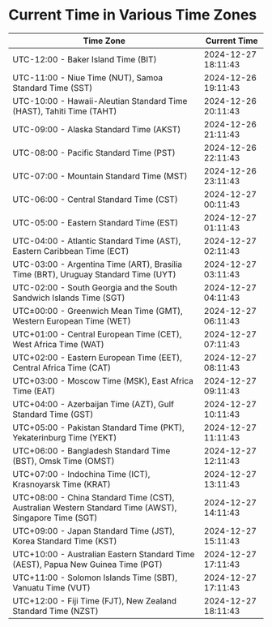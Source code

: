 # Current Time in Various Time Zones

| Time Zone | Current Time |
|-----------|--------------|
| UTC-12:00 - Baker Island Time (BIT) | 2024-12-27 18:11:43 |
| UTC-11:00 - Niue Time (NUT), Samoa Standard Time (SST) | 2024-12-26 19:11:43 |
| UTC-10:00 - Hawaii-Aleutian Standard Time (HAST), Tahiti Time (TAHT) | 2024-12-26 20:11:43 |
| UTC-09:00 - Alaska Standard Time (AKST) | 2024-12-26 21:11:43 |
| UTC-08:00 - Pacific Standard Time (PST) | 2024-12-26 22:11:43 |
| UTC-07:00 - Mountain Standard Time (MST) | 2024-12-26 23:11:43 |
| UTC-06:00 - Central Standard Time (CST) | 2024-12-27 00:11:43 |
| UTC-05:00 - Eastern Standard Time (EST) | 2024-12-27 01:11:43 |
| UTC-04:00 - Atlantic Standard Time (AST), Eastern Caribbean Time (ECT) | 2024-12-27 02:11:43 |
| UTC-03:00 - Argentina Time (ART), Brasília Time (BRT), Uruguay Standard Time (UYT) | 2024-12-27 03:11:43 |
| UTC-02:00 - South Georgia and the South Sandwich Islands Time (SGT) | 2024-12-27 04:11:43 |
| UTC±00:00 - Greenwich Mean Time (GMT), Western European Time (WET) | 2024-12-27 06:11:43 |
| UTC+01:00 - Central European Time (CET), West Africa Time (WAT) | 2024-12-27 07:11:43 |
| UTC+02:00 - Eastern European Time (EET), Central Africa Time (CAT) | 2024-12-27 08:11:43 |
| UTC+03:00 - Moscow Time (MSK), East Africa Time (EAT) | 2024-12-27 09:11:43 |
| UTC+04:00 - Azerbaijan Time (AZT), Gulf Standard Time (GST) | 2024-12-27 10:11:43 |
| UTC+05:00 - Pakistan Standard Time (PKT), Yekaterinburg Time (YEKT) | 2024-12-27 11:11:43 |
| UTC+06:00 - Bangladesh Standard Time (BST), Omsk Time (OMST) | 2024-12-27 12:11:43 |
| UTC+07:00 - Indochina Time (ICT), Krasnoyarsk Time (KRAT) | 2024-12-27 13:11:43 |
| UTC+08:00 - China Standard Time (CST), Australian Western Standard Time (AWST), Singapore Time (SGT) | 2024-12-27 14:11:43 |
| UTC+09:00 - Japan Standard Time (JST), Korea Standard Time (KST) | 2024-12-27 15:11:43 |
| UTC+10:00 - Australian Eastern Standard Time (AEST), Papua New Guinea Time (PGT) | 2024-12-27 17:11:43 |
| UTC+11:00 - Solomon Islands Time (SBT), Vanuatu Time (VUT) | 2024-12-27 17:11:43 |
| UTC+12:00 - Fiji Time (FJT), New Zealand Standard Time (NZST) | 2024-12-27 18:11:43 |
